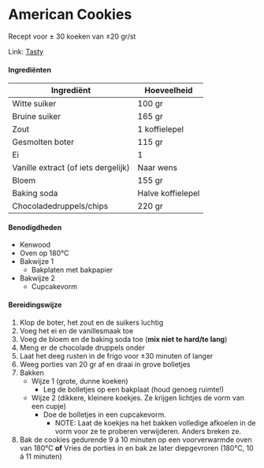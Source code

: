 # American Cookies

Recept voor ± 30 koeken van ±20 gr/st

Link: [Tasty](https://tasty.co/recipe/the-best-chewy-chocolate-chip-cookies)

#### Ingrediënten

| Ingrediënt                          | Hoeveelheid       |
| ----------------------------------- | ----------------- |
| Witte suiker                        | 100 gr            |
| Bruine suiker                       | 165 gr            |
| Zout                                | 1 koffielepel     |
| Gesmolten boter                     | 115 gr            |
| Ei                                  | 1                 |
| Vanille extract (of iets dergelijk) | Naar wens         |
| Bloem                               | 155 gr            |
| Baking soda                         | Halve koffielepel |
| Chocoladedruppels/chips             | 220 gr            |

#### Benodigdheden

- Kenwood
- Oven op 180°C
- Bakwijze 1
  - Bakplaten met bakpapier
- Bakwijze 2
  - Cupcakevorm

#### Bereidingswijze

1. Klop de boter, het zout en de suikers luchtig
2. Voeg het ei en de vanillesmaak toe
3. Voeg de bloem en de baking soda toe (**mix niet te hard/te lang**)
4. Meng er de chocolade druppels onder
5. Laat het deeg rusten in de frigo voor ±30 minuten of langer
6. Weeg porties van 20 gr af en draai in grove bolletjes
7. Bakken
   - Wijze 1 (grote, dunne koeken)
     - Leg de bolletjes op een bakplaat (houd genoeg ruimte!)
   - Wijze 2 (dikkere, kleinere koekjes. Ze krijgen lichtjes de vorm van een cupje)
     - Doe de bolletjes in een cupcakevorm.
       - NOTE: Laat de koekjes na het bakken volledige afkoelen in de vorm voor ze te proberen verwijderen. Anders breken ze.
8. Bak de cookies gedurende 9 á 10 minuten op een voorverwarmde oven van 180°C
   **of**
   Vries de porties in en bak ze later diepgevroren (180°C, 10 á 11 minuten)
